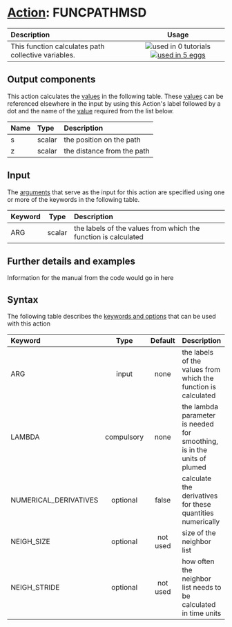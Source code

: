 # [Action](actions.md): FUNCPATHMSD

| Description    | Usage |
|:--------|:--------:|
| This function calculates path collective variables. | ![used in 0 tutorials](https://img.shields.io/badge/tutorials-0-red.svg)[![used in 5 eggs](https://img.shields.io/badge/nest-5-green.svg)](https://www.plumed-nest.org/browse.html?search=FUNCPATHMSD) | 

## Output components

This action calculates the [values](pecifying_arguments.html) in the following table.  These [values](pecifying_arguments.html) can be referenced elsewhere in the input by using this Action's label followed by a dot and the name of the [value](pecifying_arguments.html) required from the list below.

| Name | Type | Description |
|:-------|:-----|:-------|
| s | scalar | the position on the path | 
| z | scalar | the distance from the path | 


## Input

The [arguments](specifying_arguments.html) that serve as the input for this action are specified using one or more of the keywords in the following table.

| Keyword |  Type | Description |
|:--------|:------:|:-----------|
| ARG | scalar | the labels of the values from which the function is calculated |


## Further details and examples 
Information for the manual from the code would go in here 
## Syntax 
The following table describes the [keywords and options](parsing.md) that can be used with this action 

| Keyword | Type | Default | Description |
|:-------|:----:|:-------:|:-----------|
| ARG | input | none | the labels of the values from which the function is calculated |
| LAMBDA | compulsory | none | the lambda parameter is needed for smoothing, is in the units of plumed |
| NUMERICAL_DERIVATIVES | optional | false |  calculate the derivatives for these quantities numerically |
| NEIGH_SIZE | optional | not used | size of the neighbor list |
| NEIGH_STRIDE | optional | not used | how often the neighbor list needs to be calculated in time units |
